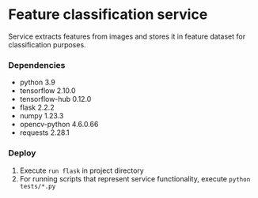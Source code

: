 # Feature classification service

Service extracts features from images and stores it in feature dataset for classification purposes.

### Dependencies
- python 3.9
- tensorflow 2.10.0
- tensorflow-hub 0.12.0
- flask 2.2.2
- numpy 1.23.3
- opencv-python 4.6.0.66
- requests 2.28.1

### Deploy
1. Execute ```run flask``` in project directory
2. For running scripts that represent service functionality, execute ```python tests/*.py```